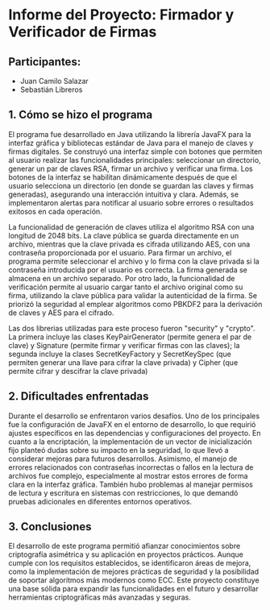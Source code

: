 # Informe del Proyecto: Firmador y Verificador de Firmas

## Participantes:

* Juan Camilo Salazar
* Sebastián Libreros

## 1. Cómo se hizo el programa

El programa fue desarrollado en Java utilizando la librería JavaFX para la interfaz gráfica y bibliotecas estándar de Java para el manejo de claves y firmas digitales. Se construyó una interfaz simple con botones que permiten al usuario realizar las funcionalidades principales: seleccionar un directorio, generar un par de claves RSA, firmar un archivo y verificar una firma. Los botones de la interfaz se habilitan dinámicamente después de que el usuario selecciona un directorio (en donde se guardan las claves y firmas generadas), asegurando una interacción intuitiva y clara. Además, se implementaron alertas para notificar al usuario sobre errores o resultados exitosos en cada operación.

La funcionalidad de generación de claves utiliza el algoritmo RSA con una longitud de 2048 bits. La clave pública se guarda directamente en un archivo, mientras que la clave privada es cifrada utilizando AES, con una contraseña proporcionada por el usuario. Para firmar un archivo, el programa permite seleccionar el archivo y lo firma con la clave privada si la contraseña introducida por el usuario es correcta. La firma generada se almacena en un archivo separado. Por otro lado, la funcionalidad de verificación permite al usuario cargar tanto el archivo original como su firma, utilizando la clave pública para validar la autenticidad de la firma. Se priorizó la seguridad al emplear algoritmos como PBKDF2 para la derivación de claves y AES para el cifrado.

Las dos librerias utilizadas para este proceso fueron "security" y "crypto". La primera incluye las clases KeyPairGenerator (permite genera el par de clave) y Signature (permite firmar y verificar firmas con las claves); la segunda incluye la clases SecretKeyFactory y SecretKeySpec (que permiten generar una llave para cifrar la clave privada) y Cipher (que permite cifrar y descifrar la clave privada)

## 2. Dificultades enfrentadas

Durante el desarrollo se enfrentaron varios desafíos. Uno de los principales fue la configuración de JavaFX en el entorno de desarrollo, lo que requirió ajustes específicos en las dependencias y configuraciones del proyecto. En cuanto a la encriptación, la implementación de un vector de inicialización fijo planteó dudas sobre su impacto en la seguridad, lo que llevó a considerar mejoras para futuros desarrollos. Asimismo, el manejo de errores relacionados con contraseñas incorrectas o fallos en la lectura de archivos fue complejo, especialmente al mostrar estos errores de forma clara en la interfaz gráfica. También hubo problemas al manejar permisos de lectura y escritura en sistemas con restricciones, lo que demandó pruebas adicionales en diferentes entornos operativos.

## 3. Conclusiones

El desarrollo de este programa permitió afianzar conocimientos sobre criptografía asimétrica y su aplicación en proyectos prácticos. Aunque cumple con los requisitos establecidos, se identificaron áreas de mejora, como la implementación de mejores prácticas de seguridad y la posibilidad de soportar algoritmos más modernos como ECC. Este proyecto constituye una base sólida para expandir las funcionalidades en el futuro y desarrollar herramientas criptográficas más avanzadas y seguras.
